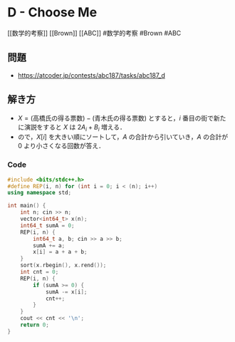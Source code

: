 # D - Choose Me
[[数学的考察]] [[Brown]] [[ABC]]
#数学的考察 #Brown #ABC 

## 問題
- https://atcoder.jp/contests/abc187/tasks/abc187_d

## 解き方
- $X = (\text{高橋氏の得る票数}) - (\text{青木氏の得る票数})$ とすると，$i$ 番目の街で新たに演説をすると $X$ は $2A_i+B_i$ 増える．
- ので，$X[i]$ を大きい順にソートして，$A$ の合計から引いていき，$A$ の合計が $0$ より小さくなる回数が答え．

### Code
```c++
#include <bits/stdc++.h>
#define REP(i, n) for (int i = 0; i < (n); i++)
using namespace std;

int main() {
	int n; cin >> n;
	vector<int64_t> x(n);
	int64_t sumA = 0;
	REP(i, n) {
		int64_t a, b; cin >> a >> b;
		sumA += a;
		x[i] = a + a + b;
	}
	sort(x.rbegin(), x.rend());
	int cnt = 0;
	REP(i, n) {
		if (sumA >= 0) {
			sumA -= x[i];
			cnt++;
		}
	}
	cout << cnt << '\n';
    return 0;
}
```